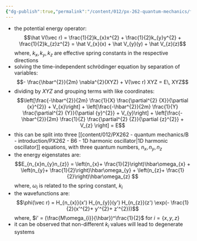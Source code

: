 ```yaml
---
{"dg-publish":true,"permalink":"/content/012/px-262-quantum-mechanics/f-3-d-systems/px-262-f3-3-d-harmonic-oscillator/","noteIcon":"1","created":"2024-11-25T10:50:32.000+00:00","updated":"2024-11-26T01:08:18.541+00:00"}
---
```


- the potential energy operator: 
  $$\hat V(\vec r) = \frac{1}{2}k_{x}x^{2} + \frac{1}{2}k_{y}y^{2} + \frac{1}{2}k_{z}z^{2} = \hat V_{x}(x) + \hat V_{y}(y) + \hat V_{z}(z)$$
	where, $k_{x}, k_{y}, k_{z}$ are effective spring constants in the respective directions  
- solving the time-independent schrödinger equation by separation of variables: 
  $$- \frac{\hbar^{2}}{2m} \nabla^{2}(XYZ) + V(\vec r) XYZ = E\, XYZ$$
- dividing by $XYZ$ and grouping terms with like coordinates: 
  $$\left[\frac{-\hbar^{2}}{2m} \frac{1}{X} \frac{\partial^{2} {X}}{\partial {x}^{2}} + V_{x}\right] + \left[\frac{-\hbar^{2}}{2m} \frac{1}{Y} \frac{\partial^{2} {Y}}{\partial {y}^{2}} + V_{y}\right] + \left[\frac{-\hbar^{2}}{2m}  \frac{1}{Z} \frac{\partial^{2} {Z}}{\partial {z}^{2}} + V_{z} \right] = E$$
- this can be split into three [[content/012/PX262 - quantum mechanics/B - introduction/PX262 - B6 - 1D harmonic oscillator\|1D harmonic oscillator]] equations, with three quantum numbers, $n_{x}, n_{y}, n_{z}$
- the energy eigenstates are: 
  $$E_{n_{x}n_{y}n_{z}} = \left(n_{x}+ \frac{1}{2}\right)\hbar\omega_{x} + \left(n_{y}+ \frac{1}{2}\right)\hbar\omega_{y}  + \left(n_{z}+ \frac{1}{2}\right)\hbar\omega_{z} $$
	where, $\omega_{i}$ is related to the spring constant, $k_{i}$
- the wavefunctions are: 
  $$\phi(\vec r) = H_{n_{x}}(x') H_{n_{y}}(y') H_{n_{z}}(z') \exp(- \frac{1}{2}(x'^{2}+ y'^{2}+ z'^{2}))$$
	where, $i' = (\frac{M\omega_{i}}{\hbar})^\frac{1}{2}$ for $i = \{x,y,z\}$
- it can be observed that non-different $k_{i}$ values will lead to degenerate systems
